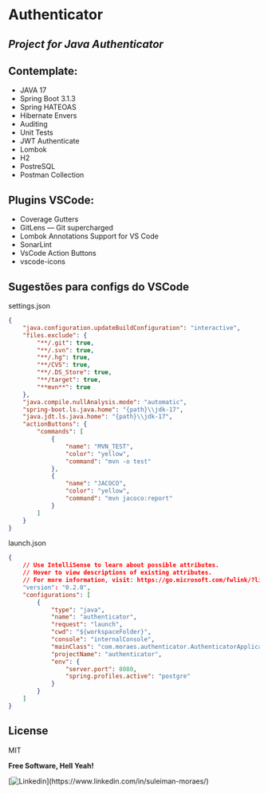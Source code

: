 # Authenticator
## _Project for Java Authenticator_

## Contemplate:

- JAVA 17
- Spring Boot 3.1.3
- Spring HATEOAS
- Hibernate Envers
- Auditing
- Unit Tests
- JWT Authenticate
- Lombok
- H2
- PostreSQL
- Postman Collection

## Plugins VSCode:

- Coverage Gutters
- GitLens — Git supercharged
- Lombok Annotations Support for VS Code
- SonarLint
- VsCode Action Buttons
- vscode-icons

## Sugestões para configs do VSCode

settings.json
```json
{
    "java.configuration.updateBuildConfiguration": "interactive",
    "files.exclude": {
        "**/.git": true,
        "**/.svn": true,
        "**/.hg": true,
        "**/CVS": true,
        "**/.DS_Store": true,
        "**/target": true,
        "**mvn**": true
    },
    "java.compile.nullAnalysis.mode": "automatic",
    "spring-boot.ls.java.home": "{path}\\jdk-17",
    "java.jdt.ls.java.home": "{path}\\jdk-17",
    "actionButtons": {
        "commands": [
            {
                "name": "MVN_TEST",
                "color": "yellow",
                "command": "mvn -o test"
            },
            {
                "name": "JACOCO",
                "color": "yellow",
                "command": "mvn jacoco:report"
            }
        ]
    }
}
```

launch.json
``` json
{
    // Use IntelliSense to learn about possible attributes.
    // Hover to view descriptions of existing attributes.
    // For more information, visit: https://go.microsoft.com/fwlink/?linkid=830387
    "version": "0.2.0",
    "configurations": [
        {
            "type": "java",
            "name": "authenticator",
            "request": "launch",
            "cwd": "${workspaceFolder}",
            "console": "internalConsole",
            "mainClass": "com.moraes.authenticator.AuthenticatorApplication",
            "projectName": "authenticator",
            "env": {
                "server.port": 8080,
                "spring.profiles.active": "postgre"
            }
        }
    ]
}
```


## License

MIT

**Free Software, Hell Yeah!**

[![Linkedin]([[https://media.licdn.com/dms/image/C4D16AQHC7cR9vVD6Ow/profile-displaybackgroundimage-shrink_350_1400/0/1662490166630?e=1686787200&v=beta&t=1KkYwyylM7tx9nd4GE0sT4W-I1o3rU2EHJLi9c2vDTg](https://media.licdn.com/dms/image/C4D16AQHC7cR9vVD6Ow/profile-displaybackgroundimage-shrink_350_1400/0/1662490166630?e=1699488000&v=beta&t=fNlp_wey-aT4MXVNTSS0fdXE2iqMqg1-TtjqgtcU4XM)https://media.licdn.com/dms/image/C4D16AQHC7cR9vVD6Ow/profile-displaybackgroundimage-shrink_350_1400/0/1662490166630?e=1699488000&v=beta&t=fNlp_wey-aT4MXVNTSS0fdXE2iqMqg1-TtjqgtcU4XM](https://media.licdn.com/dms/image/C4D16AQHC7cR9vVD6Ow/profile-displaybackgroundimage-shrink_200_800/0/1662490167261?e=2147483647&v=beta&t=OMrNjy-w2N287Y6ys98m6NewHRr-ZSblGtFW8dY01Gs)https://media.licdn.com/dms/image/C4D16AQHC7cR9vVD6Ow/profile-displaybackgroundimage-shrink_200_800/0/1662490167261?e=2147483647&v=beta&t=OMrNjy-w2N287Y6ys98m6NewHRr-ZSblGtFW8dY01Gs)](https://www.linkedin.com/in/suleiman-moraes/)
